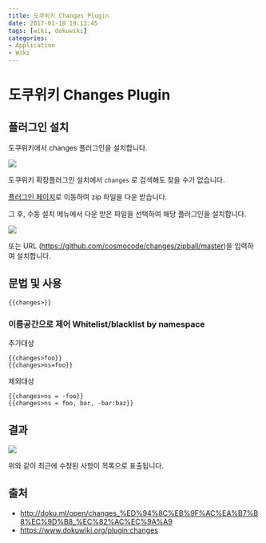 ```yaml
---
title: 도쿠위키 Changes Plugin
date: 2017-01-18 19:13:45
tags: [wiki, dokuwiki]
categories:
- Application
- Wiki
---
```


# 도쿠위키 Changes Plugin

## 플러그인 설치

도쿠위키에서 changes 플러그인을 설치합니다.

![](https://goo.gl/e7Q6j7)

도쿠위키 확장플러그인 설치에서 `changes` 로 검색해도 찾을 수가 없습니다.

[플러그인 페이지](https://www.dokuwiki.org/plugin:changes)로 이동하여 zip 파일을 다운 받습니다.

그 후, 수동 설치 메뉴에서 다운 받은 파일을 선택하여 해당 플러그인을 설치합니다.

![](https://goo.gl/ezgkt8)

또는 URL (https://github.com/cosmocode/changes/zipball/master)을 입력하여 설치합니다.


## 문법 및 사용

```
{{changes>}}
```

### 이름공간으로 제어 Whitelist/blacklist by namespace

추가대상

```
{{changes>foo}}
{{changes>ns=foo}}
```

제외대상
```
{{changes>ns = -foo}}
{{changes>ns = foo, bar, -bar:baz}}
```

## 결과

![](https://goo.gl/o6Zxux)

위와 같이 최근에 수정된 사항이 목록으로 표출됩니다.


## 출처

- http://doku.ml/open/changes_%ED%94%8C%EB%9F%AC%EA%B7%B8%EC%9D%B8_%EC%82%AC%EC%9A%A9
- https://www.dokuwiki.org/plugin:changes

